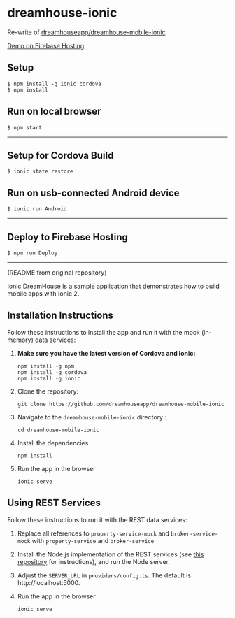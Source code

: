 # dreamhouse-ionic

Re-write of [dreamhouseapp/dreamhouse-mobile-ionic](https://github.com/dreamhouseapp/dreamhouse-mobile-ionic).

[Demo on Firebase Hosting](https://dreamhouse-5b969.firebaseapp.com/)

## Setup
```
$ npm install -g ionic cordova
$ npm install
```

## Run on local browser
```
$ npm start
```

---

## Setup for Cordova Build
```
$ ionic state restore
```

## Run on usb-connected Android device
```
$ ionic run Android
```

---

## Deploy to Firebase Hosting
```
$ npm run Deploy
```

---

(README from original repository)

Ionic DreamHouse is a sample application that demonstrates how to build mobile apps with Ionic 2. 

## Installation Instructions

Follow these instructions to install the app and run it with the mock (in-memory) data services:

1. **Make sure you have the latest version of Cordova and Ionic:**
    ```
    npm install -g npm
    npm install -g cordova
    npm install -g ionic
    ```

1. Clone the repository:
    ```
    git clone https://github.com/dreamhouseapp/dreamhouse-mobile-ionic
    ```

1. Navigate to the `dreamhouse-mobile-ionic` directory :
    ```
    cd dreamhouse-mobile-ionic
    ```

1. Install the dependencies
    ```
    npm install
    ```
  
1. Run the app in the browser
    ```
    ionic serve
    ```

## Using REST Services

Follow these instructions to run it with the REST data services:

1. Replace all references to `property-service-mock` and `broker-service-mock` with `property-service` and `broker-service`
 
1. Install the Node.js implementation of the REST services (see [this repository](https://github.com/dreamhouseapp/dreamhouse-rest-services) for instructions), and run the Node server.
 
1. Adjust the `SERVER_URL` in `providers/config.ts`. The default is http://localhost:5000.

1. Run the app in the browser
    ```
    ionic serve
    ```